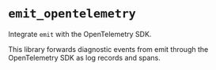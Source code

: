 # `emit_opentelemetry`

Integrate `emit` with the OpenTelemetry SDK.

This library forwards diagnostic events from emit through the OpenTelemetry SDK as log records and spans.
